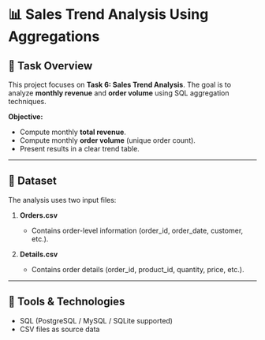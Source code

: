 # 📊 Sales Trend Analysis Using Aggregations

## 🔹 Task Overview

This project focuses on **Task 6: Sales Trend Analysis**.
The goal is to analyze **monthly revenue** and **order volume** using SQL aggregation techniques.

**Objective:**

* Compute monthly **total revenue**.
* Compute monthly **order volume** (unique order count).
* Present results in a clear trend table.

---

## 🔹 Dataset

The analysis uses two input files:

1. **Orders.csv**

   * Contains order-level information (order_id, order_date, customer, etc.).

2. **Details.csv**

   * Contains order details (order_id, product_id, quantity, price, etc.).

---

## 🔹 Tools & Technologies

* SQL (PostgreSQL / MySQL / SQLite supported)
* CSV files as source data

